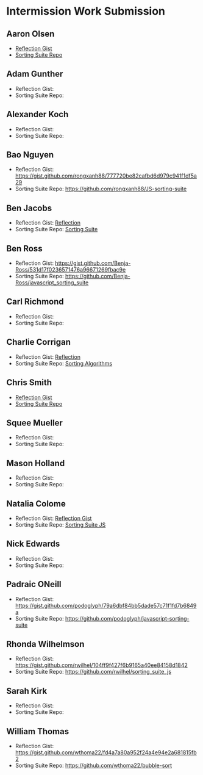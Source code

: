 # Intermission Work Submission

## Aaron Olsen

* [Reflection Gist](https://gist.github.com/MrAaronOlsen/cd97ff95fb22b8ec19c17b1042aa12e7) 
* [Sorting Suite Repo](https://github.com/MrAaronOlsen/sorting_suite_javascript)

## Adam Gunther

* Reflection Gist: 
* Sorting Suite Repo: 

## Alexander Koch

* Reflection Gist: 
* Sorting Suite Repo: 

## Bao Nguyen

* Reflection Gist: https://gist.github.com/rongxanh88/777720be82cafbd6d979c941f1df5a29
* Sorting Suite Repo: https://github.com/rongxanh88/JS-sorting-suite

## Ben Jacobs

* Reflection Gist: [Reflection](https://gist.github.com/Benjaminpjacobs/fc12b9ab0bb3174101f2b3733e7a2b90)
* Sorting Suite Repo: [Sorting Suite](https://github.com/Benjaminpjacobs/js-sorting-suite)

## Ben Ross

* Reflection Gist: https://gist.github.com/Benja-Ross/531d17f0236571476a96671269fbac9e
* Sorting Suite Repo: https://github.com/Benja-Ross/javascript_sorting_suite

## Carl Richmond

* Reflection Gist: 
* Sorting Suite Repo: 

## Charlie Corrigan

* Reflection Gist: [Reflection](https://gist.github.com/charliecorrigan/64427fceb900ac550a17f428ce489f16)
* Sorting Suite Repo: [Sorting Algorithms](https://github.com/charliecorrigan/sorting-algorithms)

## Chris Smith

* [Reflection Gist](https://gist.github.com/iamchrissmith/58686f5c9d463ec3a741808b8c4ca3ea)
* [Sorting Suite Repo](https://github.com/iamchrissmith/sorting-suite) 

## Squee Mueller 

* Reflection Gist: 
* Sorting Suite Repo: 

## Mason Holland

* Reflection Gist: 
* Sorting Suite Repo: 

## Natalia Colome

* Reflection Gist: [Reflection Gist](https://gist.github.com/nmcolome/aa0321d52bd4fc9bd7b284de6457c2e7)
* Sorting Suite Repo: [Sorting Suite JS](https://github.com/nmcolome/sorting_suite_js)

## Nick Edwards

* Reflection Gist: 
* Sorting Suite Repo: 

## Padraic ONeill

* Reflection Gist: https://gist.github.com/podoglyph/79a6dbf84bb5dade57c71f1fd7b6849a
* Sorting Suite Repo: https://github.com/podoglyph/javascript-sorting-suite

## Rhonda Wilhelmson

* Reflection Gist: https://gist.github.com/rwilhel/104ff9f427f6b9165a40ee84158d1842
* Sorting Suite Repo: https://github.com/rwilhel/sorting_suite_js

## Sarah Kirk

* Reflection Gist: 
* Sorting Suite Repo: 

## William Thomas

* Reflection Gist: https://gist.github.com/wthoma22/fd4a7a80a952f24a4e94e2a681815fb2
* Sorting Suite Repo: https://github.com/wthoma22/bubble-sort
